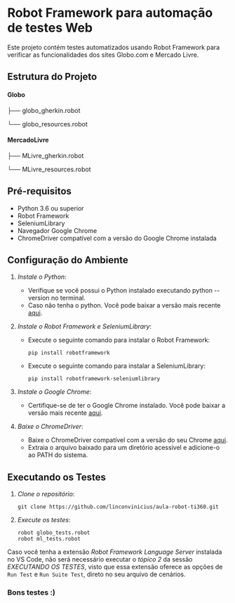 # Robot Framework para automação de testes Web

Este projeto contém testes automatizados usando Robot Framework para verificar as funcionalidades dos sites Globo.com e Mercado Livre.

## Estrutura do Projeto

#### Globo

├── globo_gherkin.robot

└── globo_resources.robot

#### MercadoLivre

├── MLivre_gherkin.robot

└── MLivre_resources.robot

## Pré-requisitos

- Python 3.6 ou superior
- Robot Framework
- SeleniumLibrary
- Navegador Google Chrome
- ChromeDriver compatível com a versão do Google Chrome instalada

## Configuração do Ambiente

1. *Instale o Python*:
   - Verifique se você possui o Python instalado executando python --version no terminal.
   - Caso não tenha o python. Você pode baixar a versão mais recente [aqui](https://www.python.org/downloads/).

2. *Instale o Robot Framework e SeleniumLibrary*:
   - Execute o seguinte comando para instalar o Robot Framework:
     ```
     pip install robotframework
     ```

   - Execute o seguinte comando para instalar a SeleniumLibrary:
     ```
     pip install robotframework-seleniumlibrary
     ```

3. *Instale o Google Chrome*:
   - Certifique-se de ter o Google Chrome instalado. Você pode baixar a versão mais recente [aqui](https://www.google.com/chrome/).

4. *Baixe o ChromeDriver*:
   - Baixe o ChromeDriver compatível com a versão do seu Chrome [aqui](https://chromedriver.chromium.org/downloads).
   - Extraia o arquivo baixado para um diretório acessível e adicione-o ao PATH do sistema.

## Executando os Testes

1. *Clone o repositório*:
   ```
   git clone https://github.com/linconvinicius/aula-robot-ti360.git
   ```

2. *Execute os testes*:
   ```
   robot globo_tests.robot
   robot ml_tests.robot
   ```

Caso você tenha a extensão *Robot Framework Language Server* instalada no VS Code, não será necessário executar o *tópico 2* da sessão *EXECUTANDO OS TESTES*, visto que essa extensão oferece as opções de `Run Test` e `Run Suite Test`, direto no seu arquivo de cenários.

### Bons testes :)
